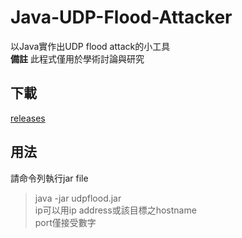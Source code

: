 # Java-UDP-Flood-Attacker
以Java實作出UDP flood attack的小工具<br>
**備註** 此程式僅用於學術討論與研究
## 下載
<a href="https://github.com/ben99933/Java-UUID-Generator/releases">releases</a>
## 用法
請命令列執行jar file
>java -jar udpflood.jar <ip> <port> <br>
>ip可以用ip address或該目標之hostname<br>
>port僅接受數字<br>
